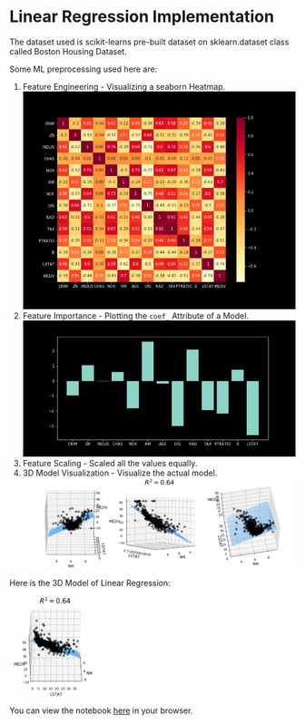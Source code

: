 # Linear Regression Implementation
The dataset used is scikit-learns pre-built dataset on sklearn.dataset class called Boston Housing Dataset. 

Some ML preprocessing used here are:
1. Feature Engineering - Visualizing a seaborn Heatmap.
   ![heatmap](./heatmap.png)
2. Feature Importance - Plotting the `coef_` Attribute of a Model.
   ![Feature Importance](./feature_importance.png)
3. Feature Scaling - Scaled all the values equally.
4. 3D Model Visualization - Visualize the actual model.
   ![3D Model](./3D_lin_reg.png)
   
Here is the 3D Model of Linear Regression:

![3D Model](model_gif.gif)

You can view the notebook [here](https://nbviewer.jupyter.org/github/PrynsTag/Machine-Learning-Journey/blob/master/01%20-%20Linear%20Regression/Linear%20Regression%20Exercise.ipynb) in your browser.
